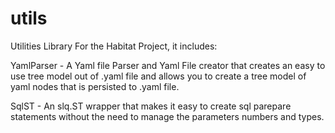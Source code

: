 # utils
Utilities Library For the Habitat Project, it includes:

YamlParser - A Yaml file Parser and Yaml File creator that creates an easy to use tree model out of .yaml file and allows you to create a tree model of yaml nodes that is persisted to .yaml file.

SqlST - An slq.ST wrapper that makes it easy to create sql parepare statements without the need to manage the parameters numbers and types.



